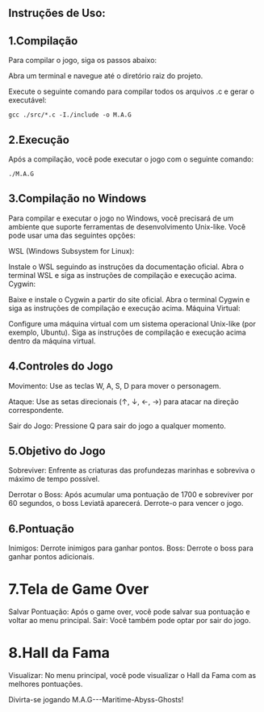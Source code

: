 ## Instruções de Uso:

## 1.Compilação

Para compilar o jogo, siga os passos abaixo:

Abra um terminal e navegue até o diretório raiz do projeto.

Execute o seguinte comando para compilar todos os arquivos .c e gerar o executável:

    gcc ./src/*.c -I./include -o M.A.G

## 2.Execução

Após a compilação, você pode executar o jogo com o seguinte comando:

    ./M.A.G

## 3.Compilação no Windows

Para compilar e executar o jogo no Windows, você precisará de um ambiente que suporte ferramentas de desenvolvimento Unix-like. Você pode usar uma das seguintes opções:

WSL (Windows Subsystem for Linux):

Instale o WSL seguindo as instruções da documentação oficial.
Abra o terminal WSL e siga as instruções de compilação e execução acima.
Cygwin:

Baixe e instale o Cygwin a partir do site oficial.
Abra o terminal Cygwin e siga as instruções de compilação e execução acima.
Máquina Virtual:

Configure uma máquina virtual com um sistema operacional Unix-like (por exemplo, Ubuntu).
Siga as instruções de compilação e execução acima dentro da máquina virtual.

## 4.Controles do Jogo

Movimento: Use as teclas W, A, S, D para mover o personagem.

Ataque: Use as setas direcionais (↑, ↓, ←, →) para atacar na direção correspondente.

Sair do Jogo: Pressione Q para sair do jogo a qualquer momento.

## 5.Objetivo do Jogo

Sobreviver: Enfrente as criaturas das profundezas marinhas e sobreviva o máximo de tempo possível.

Derrotar o Boss: Após acumular uma pontuação de 1700 e sobreviver por 60 segundos, o boss Leviatã aparecerá. Derrote-o para vencer o jogo.

## 6.Pontuação

Inimigos: Derrote inimigos para ganhar pontos.
Boss: Derrote o boss para ganhar pontos adicionais.


# 7.Tela de Game Over
Salvar Pontuação: Após o game over, você pode salvar sua pontuação e voltar ao menu principal.
Sair: Você também pode optar por sair do jogo.


# 8.Hall da Fama
Visualizar: No menu principal, você pode visualizar o Hall da Fama com as melhores pontuações.


Divirta-se jogando M.A.G---Maritime-Abyss-Ghosts!


